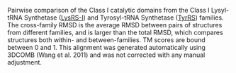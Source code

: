 Pairwise comparison of the Class I catalytic domains from the Class I Lysyl-tRNA Synthetase (<a href='/class1/lys'>LysRS-I</a>) and Tyrosyl-tRNA Synthetase (<a href='/class1/tyr'>TyrRS</a>) families. 
	The cross-family RMSD is the average RMSD between pairs of structures from different families, and is
	 larger than the total RMSD, which compares structures both within- and between-families. TM scores are bound between 0 and 1. 
	 This alignment was generated automatically using 3DCOMB (Wang et al. 2011) and was not corrected with any manual adjustment.
